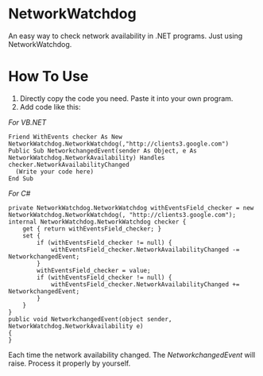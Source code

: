 # NetworkWatchdog
An easy way to check network availability in .NET programs. Just using NetworkWatchdog.

# How To Use
1. Directly copy the code you need. Paste it into your own program.
2. Add code like this:

*For VB.NET*
```
Friend WithEvents checker As New NetworkWatchdog.NetworkWatchdog(,"http://clients3.google.com")
Public Sub NetworkchangedEvent(sender As Object, e As NetworkWatchdog.NetworkAvailability) Handles checker.NetworkAvailabilityChanged
  (Write your code here)
End Sub
```

*For C#*
```
private NetworkWatchdog.NetworkWatchdog withEventsField_checker = new NetworkWatchdog.NetworkWatchdog(, "http://clients3.google.com");
internal NetworkWatchdog.NetworkWatchdog checker {
	get { return withEventsField_checker; }
	set {
		if (withEventsField_checker != null) {
			withEventsField_checker.NetworkAvailabilityChanged -= NetworkchangedEvent;
		}
		withEventsField_checker = value;
		if (withEventsField_checker != null) {
			withEventsField_checker.NetworkAvailabilityChanged += NetworkchangedEvent;
		}
	}
}
public void NetworkchangedEvent(object sender, NetworkWatchdog.NetworkAvailability e)
{
}
```

Each time the network availability changed. The *NetworkchangedEvent* will raise. Process it properly by yourself.
